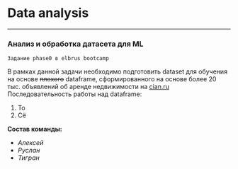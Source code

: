 # Data analysis
___
### Анализ и обработка датасета для ML
    Задание phase0 в elbrus bootcamp
В рамках данной задачи необходимо подготовить dataset для обучения на основе ~~плохого~~ dataframe, сформированного на основе более 20 тыс. объявлений об аренде недвижимости на <u>cian.ru</u> 
    Последовательность работы над dataframe:
1) То
2) Сё
    

**Состав команды:**
* *Алексей*
* *Руслан*
* *Тигран*
